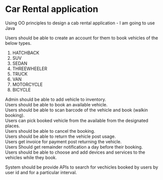 # Car Rental application 

Using OO principles to design a cab rental application - I am going to use Java

Users should be able to create an account for them to book vehicles of the below types.  
 1. HATCHBACK
 2. SUV
 3. SEDAN
 4. THREEWHEELER
 5. TRUCK
 6. VAN
 7. MOTORCYCLE
 8. BICYCLE
 
Admin should be able to add vehicle to inventory.  
Users should be able to book an available vehicle.  
Users should be able to scan barcode of the vehicle and book (walkin booking).  
Users can pick booked vehicle from the available from the designated places.  
Users should be able to cancel the booking.  
Users should be able to return the vehicle post usage.  
Users get invoice for payment post returning the vehicle.  
Users Should get remainder notification a day before their booking.  
Users should be able to choose and add devices and services to the vehicles while they book.  

System should be provide APIs to search for vechicles booked by users by user id and for a particular interval. 
 
